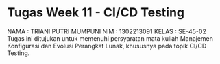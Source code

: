 # Tugas Week 11 - CI/CD Testing
NAMA  : TRIANI PUTRI MUMPUNI
NIM   : 1302213091
KELAS : SE-45-02
Tugas ini ditujukan untuk memenuhi persyaratan mata kuliah Manajemen Konfigurasi dan Evolusi Perangkat Lunak, khususnya pada topik CI/CD Testing.
